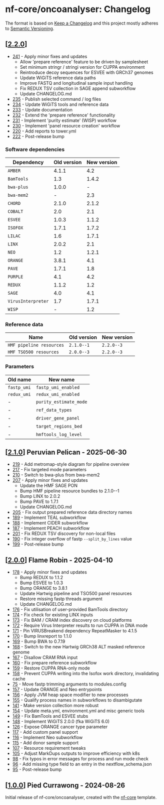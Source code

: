 # nf-core/oncoanalyser: Changelog

The format is based on [Keep a Changelog](https://keepachangelog.com/en/1.0.0/) and this project mostly adheres to
[Semantic Versioning](https://semver.org/spec/v2.0.0.html).

## [[2.2.0](https://github.com/nf-core/oncoanalyser/releases/tag/2.2.0)]

- [241](https://github.com/nf-core/oncoanalyser/pull/241) - Apply minor fixes and updates
  - Allow 'prepare reference' feature to be driven by samplesheet
  - Set minimum stringr / stringi version for CUPPA environment
  - Reintroduce decoy sequences for ESVEE with GRCh37 genomes
  - Update WiGiTS reference data paths
  - Improve FASTQ and longitudinal sample input handling
  - Fix REDUX TSV collection in SAGE append subworkflow
  - Update CHANGELOG.md
- [235](https://github.com/nf-core/oncoanalyser/pull/235) - Publish selected command / log files
- [234](https://github.com/nf-core/oncoanalyser/pull/234) - Update WiGiTS tools and reference data
- [233](https://github.com/nf-core/oncoanalyser/pull/233) - Update documentation
- [232](https://github.com/nf-core/oncoanalyser/pull/232) - Extend the 'prepare reference' functionality
- [231](https://github.com/nf-core/oncoanalyser/pull/231) - Implement 'purity estimate' (WISP) workflow
- [230](https://github.com/nf-core/oncoanalyser/pull/230) - Implement 'panel resource creation' workflow
- [220](https://github.com/nf-core/oncoanalyser/pull/220) - Add reports to tower.yml
- [222](https://github.com/nf-core/oncoanalyser/pull/222) - Post-release bump

### Software dependencies

| Dependency         | Old version | New version |
| ------------------ | ----------- | ----------- |
| `AMBER`            | 4.1.1       | 4.2         |
| `BamTools`         | 1.3         | 1.4.2       |
| `bwa-plus`         | 1.0.0       | -           |
| `bwa-mem2`         | -           | 2.3         |
| `CHORD`            | 2.1.0       | 2.1.2       |
| `COBALT`           | 2.0         | 2.1         |
| `ESVEE`            | 1.0.3       | 1.1.2       |
| `ISOFOX`           | 1.7.1       | 1.7.2       |
| `LILAC`            | 1.6         | 1.7.1       |
| `LINX`             | 2.0.2       | 2.1         |
| `NEO`              | 1.2         | 1.2.1       |
| `ORANGE`           | 3.8.1       | 4.1         |
| `PAVE`             | 1.7.1       | 1.8         |
| `PURPLE`           | 4.1         | 4.2         |
| `REDUX`            | 1.1.2       | 1.2         |
| `SAGE`             | 4.0         | 4.1         |
| `VirusInterpreter` | 1.7         | 1.7.1       |
| `WISP`             | -           | 1.2         |

### Reference data

| Name                     | Old version | New version |
| ------------------------ | ----------- | ----------- |
| `HMF pipeline resources` | `2.1.0--1`  | `2.2.0--3`  |
| `HMF TSO500 resources`   | `2.0.0--3`  | `2.2.0--3`  |

### Parameters

| Old name    | New name               |
| ----------- | ---------------------- |
| `fastp_umi` | `fastp_umi_enabled`    |
| `redux_umi` | `redux_umi_enabled`    |
| -           | `purity_estimate_mode` |
| -           | `ref_data_types`       |
| -           | `driver_gene_panel`    |
| -           | `target_regions_bed`   |
| -           | `hmftools_log_level`   |

## [[2.1.0](https://github.com/nf-core/oncoanalyser/releases/tag/2.1.0)] Peruvian Pelican - 2025-06-30

- [219](https://github.com/nf-core/oncoanalyser/pull/219) - Add metromap-style diagram for pipeline overview
- [217](https://github.com/nf-core/oncoanalyser/pull/217) - Fix targeted mode parameters
- [210](https://github.com/nf-core/oncoanalyser/pull/210) - Switch to bwa-plus from bwa-mem2
- [207](https://github.com/nf-core/oncoanalyser/pull/207) - Apply minor fixes and updates
  - Update the HMF SAGE PON
  - Bump HMF pipeline resource bundles to 2.1.0--1
  - Bump LINX to 2.0.2
  - Bump PAVE to 1.7.1
  - Update CHANGELOG.md
- [205](https://github.com/nf-core/oncoanalyser/pull/205) - Fix output prepared reference data directory names
- [189](https://github.com/nf-core/oncoanalyser/pull/189) - Implement TEAL subworkflow
- [188](https://github.com/nf-core/oncoanalyser/pull/188) - Implement CIDER subworkflow
- [187](https://github.com/nf-core/oncoanalyser/pull/187) - Implement PEACH subworkflow
- [201](https://github.com/nf-core/oncoanalyser/pull/201) - Fix REDUX TSV discovery for non-local files
- [190](https://github.com/nf-core/oncoanalyser/pull/190) - Fix integer overflow of fastp `--split_by_lines` value
- [199](https://github.com/nf-core/oncoanalyser/pull/199) - Post-release bump

## [[2.0.0](https://github.com/nf-core/oncoanalyser/releases/tag/2.0.0)] Flame Robin - 2025-04-10

- [178](https://github.com/nf-core/oncoanalyser/pull/178) - Apply minor fixes and updates
  - Bump REDUX to 1.1.2
  - Bump ESVEE to 1.0.3
  - Bump ORANGE to 3.8.1
  - Update Hartwig pipeline and TSO500 panel resources
  - Restore missing fastp threads argument
  - Update CHANGELOG.md
- [176](https://github.com/nf-core/oncoanalyser/pull/176) - Fix utilisation of user-provided BamTools directory
- [174](https://github.com/nf-core/oncoanalyser/pull/174) - Fix check for existing LINX inputs
- [173](https://github.com/nf-core/oncoanalyser/pull/173) - Fix BAM / CRAM index discovery on cloud platforms
- [172](https://github.com/nf-core/oncoanalyser/pull/172) - Require Virus Interpreter results to run CUPPA in DNA mode
- [171](https://github.com/nf-core/oncoanalyser/pull/171) - Pin VIRUSBreakend dependency RepeatMasker to 4.1.5
- [170](https://github.com/nf-core/oncoanalyser/pull/170) - Bump linxreport to 1.1.0
- [169](https://github.com/nf-core/oncoanalyser/pull/169) - Bump BWA to 0.7.19
- [168](https://github.com/nf-core/oncoanalyser/pull/168) - Switch to the new Hartwig GRCh38 ALT masked reference genome
- [167](https://github.com/nf-core/oncoanalyser/pull/167) - Disallow CRAM RNA input
- [160](https://github.com/nf-core/oncoanalyser/pull/160) - Fix prepare reference subworkflow
- [159](https://github.com/nf-core/oncoanalyser/pull/159) - Restore CUPPA RNA-only mode
- [158](https://github.com/nf-core/oncoanalyser/pull/158) - Prevent CUPPA writing into the Isofox work directory, invalidating cache
- [75](https://github.com/nf-core/oncoanalyser/pull/75) - Move fastp trimming arguments to modules.config
- [157](https://github.com/nf-core/oncoanalyser/pull/157) - Update ORANGE and Neo entrypoints
- [156](https://github.com/nf-core/oncoanalyser/pull/156) - Apply JVM heap space modifier to new processes
- [155](https://github.com/nf-core/oncoanalyser/pull/155) - Qualify process names in subworkflows to disambigutate
- [141](https://github.com/nf-core/oncoanalyser/pull/141) - Make version collection more robust
- [154](https://github.com/nf-core/oncoanalyser/pull/154) - Update meta.yml, environment.yml and misc generic tools
- [149](https://github.com/nf-core/oncoanalyser/pull/149) - Fix BamTools and ESVEE stubs
- [148](https://github.com/nf-core/oncoanalyser/pull/148) - Implement WiGiTS 2.0.0 (fka WiGiTS 6.0)
- [126](https://github.com/nf-core/oncoanalyser/pull/126) - Expose ORANGE cancer type parameter
- [117](https://github.com/nf-core/oncoanalyser/pull/117) - Add custom panel support
- [116](https://github.com/nf-core/oncoanalyser/pull/116) - Implement Neo subworkflow
- [115](https://github.com/nf-core/oncoanalyser/pull/115) - Add donor sample support
- [107](https://github.com/nf-core/oncoanalyser/pull/107) - Resource requirement tweaks
- [105](https://github.com/nf-core/oncoanalyser/pull/105) - Adjust MarkDups outputs to improve efficiency with k8s
- [98](https://github.com/nf-core/oncoanalyser/pull/98) - Fix typos in error messages for process and run mode check
- [96](https://github.com/nf-core/oncoanalyser/pull/96) - Add missing type field to an entry in the nextflow_schema.json
- [95](https://github.com/nf-core/oncoanalyser/pull/95) - Post-release bump

## [[1.0.0](https://github.com/nf-core/oncoanalyser/releases/tag/1.0.0)] Pied Currawong - 2024-08-26

Initial release of nf-core/oncoanalyser, created with the [nf-core](https://nf-co.re/) template.
